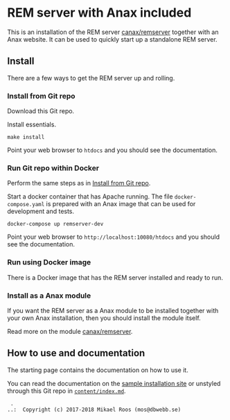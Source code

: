 REM server with Anax included
==================================

This is an installation of the REM server [canax/remserver](https://github.com/canax/remserver) together with an Anax website. It can be used to quickly start up a standalone REM server.



Install
----------------------------------

There are a few ways to get the REM server up and rolling.



### Install from Git repo

Download this Git repo.

Install essentials.

```
make install
```

Point your web browser to `htdocs` and you should see the documentation.



### Run Git repo within Docker

Perform the same steps as in [Install from Git repo](#Install-from-Git-repo).

Start a docker container that has Apache running. The file `docker-compose.yaml` is prepared with an Anax image that can be used for development and tests.

```
docker-compose up remserver-dev
```

Point your web browser to `http://localhost:10080/htdocs` and you should see the documentation.



### Run using Docker image

There is a Docker image that has the REM server installed and ready to run.




### Install as a Anax module

If you want the REM server as a Anax module to be installed together with your own Anax installation, then you should install the module itself.

Read more on the module [canax/remserver](https://github.com/canax/remserver).



How to use and documentation
----------------------------------

The starting page contains the documentation on how to use it.

You can read the documentation on the [sample installation site](https://rem.dbwebb.se) or unstyled through this Git repo in [`content/index.md`](content/index.md).



```
 .  
..:  Copyright (c) 2017-2018 Mikael Roos (mos@dbwebb.se)
```
